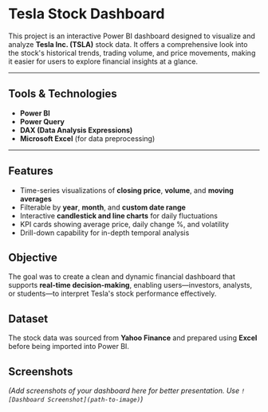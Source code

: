 #  Tesla Stock Dashboard 

This project is an interactive Power BI dashboard designed to visualize and analyze **Tesla Inc. (TSLA)** stock data. It offers a comprehensive look into the stock's historical trends, trading volume, and price movements, making it easier for users to explore financial insights at a glance.

---

##  Tools & Technologies

- **Power BI**
- **Power Query**
- **DAX (Data Analysis Expressions)**
- **Microsoft Excel** (for data preprocessing)

---

##  Features

-  Time-series visualizations of **closing price**, **volume**, and **moving averages**
-  Filterable by **year**, **month**, and **custom date range**
-  Interactive **candlestick and line charts** for daily fluctuations
-  KPI cards showing average price, daily change %, and volatility
-  Drill-down capability for in-depth temporal analysis


##  Objective

The goal was to create a clean and dynamic financial dashboard that supports **real-time decision-making**, enabling users—investors, analysts, or students—to interpret Tesla's stock performance effectively.


##  Dataset

The stock data was sourced from **Yahoo Finance** and prepared using **Excel** before being imported into Power BI.


##  Screenshots

*(Add screenshots of your dashboard here for better presentation. Use `![Dashboard Screenshot](path-to-image)`)*
